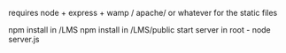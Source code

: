 requires node + express + wamp / apache/ or whatever for the static files

npm install in /LMS
npm install in /LMS/public
start server in root - node server.js
